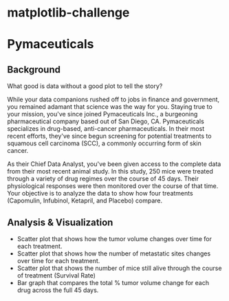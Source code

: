 # matplotlib-challenge

# Pymaceuticals 

## Background

What good is data without a good plot to tell the story?

While your data companions rushed off to jobs in finance and government, you remained adamant that science was the way for you. Staying true to your mission, you've since joined Pymaceuticals Inc., a burgeoning pharmaceutical company based out of San Diego, CA. Pymaceuticals specializes in drug-based, anti-cancer pharmaceuticals. In their most recent efforts, they've since begun screening for potential treatments to squamous cell carcinoma (SCC), a commonly occurring form of skin cancer.

As their Chief Data Analyst, you've been given access to the complete data from their most recent animal study. In this study, 250 mice were treated through a variety of drug regimes over the course of 45 days. Their physiological responses were then monitored over the course of that time. Your objective is to analyze the data to show how four treatments (Capomulin, Infubinol, Ketapril, and Placebo) compare.

## Analysis & Visualization

- Scatter plot that shows how the tumor volume changes over time for each treatment.
- Scatter plot that shows how the number of metastatic sites changes over time for each treatment.
- Scatter plot that shows the number of mice still alive through the course of treatment (Survival Rate)
- Bar graph that compares the total % tumor volume change for each drug across the full 45 days.
